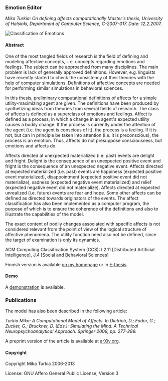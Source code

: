 ### Emotion Editor

_Mika Turkia: On defining affects computationally
Master's thesis, University of Helsinki, Department of Computer Science, C-2007-017. Date: 12.2.2007._

![Classification of Emotions](https://www.cs.helsinki.fi/u/turkia/emotion/classification/classification_of_emotions.png)

#### Abstract

One of the most tangled fields of research is the field of defining and modeling affective concepts, 
i. e. concepts regarding emotions and feelings. The subject can be approached from many disciplines. 
The main problem is lack of generally approved definitions. However, e.g. linguists have recently 
started to check the consistency of their theories with the help of computer simulations. 
Definitions of affective concepts are needed for performing similar simulations in behavioral sciences.

In this thesis, preliminary computational definitions of affects for a simple utility-maximizing agent are given. 
The definitions have been produced by synthetizing ideas from theories from several fields of research. 
The class of affects is defined as a superclass of emotions and feelings. Affect is defined as a process, 
in which a change in an agent's expected utility causes a bodily change. 
If the process is currently under the attention of the agent (i.e. the agent is conscious of it), 
the process is a feeling. If it is not, but can in principle be taken into attention (i.e. it is preconscious), 
the process is an emotion. Thus, affects do not presuppose consciousness, but emotions and affects do.

Affects directed at unexpected materialized (i.e. past) events are delight and fright. 
Delight is the consequence of an unexpected positive event and fright is the consequence of an unexpected 
negative event. Affects directed at expected materialized (i.e. past) events are happiness (expected positive 
event materialized), disappointment (expected positive event did not materialize), sadness (expected negative 
event materialized) and relief (expected negative event did not materialize). Affects directed at expected 
unrealized (i.e. future) events are fear and hope. Some other affects can be defined as directed towards 
originators of the events. The affect classification has also been implemented as a computer program, 
the purpose of which is to ensure the coherence of the definitions and also to illustrate the capabilities 
of the model.

The exact content of bodily changes associated with specific affects is not considered relevant from the 
point of view of the logical structure of affective phenomena. The utility function need also not be defined, 
since the target of examination is only its dynamics.

ACM Computing Classification System (CCS): 
I.2.11 [Distributed Artificial Intelligence], 
J.4 [Social and Behavioral Sciences]

Finnish version is available [on my homepage](https://www.cs.helsinki.fi/u/turkia/emotion/) 
or in [E-thesis](http://urn.fi/URN:NBN:fi-fe20071088). 

#### Demo

A [demonstration](https://www.cs.helsinki.fi/u/turkia/emotion/emotioneditor/) is available. 

### Publications

The model has also been described in the following article: 

_Turkia Mika: A Computational Model of Affects. In Dietrich, D.; Fodor, G.; Zucker, G.; Bruckner, D. (Eds.): 
Simulating the Mind. A Technical Neuropsychoanalytical Approach. Springer 2009, pp. 277-289._

A preprint version of the article is available at [arXiv.org](http://arxiv.org/abs/0811.0123).

#### Copyright

Copyright Mika Turkia 2006-2013

License: GNU Affero General Public License, Version 3
